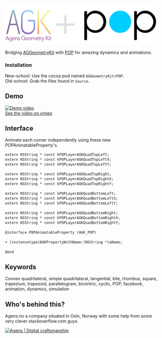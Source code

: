 ![AGGeometryKit](/logo.png?raw=true "AGGeometryKit") 

Bridging [AGGeometryKit](https://github.com/hfossli/AGGeometryKit) with [POP](https://github.com/facebook/pop) for amazing dynamics and animations.


### Installation

New-school: Use the cocoa pod named `AGGeometryKit+POP`.  
Old-school: Grab the files found in `Source`.




## Demo

[![Demo video](https://i.vimeocdn.com/video/475306176_800.jpg)](https://vimeo.com/95383807)   
[See the video on vimeo ](https://vimeo.com/95383807)

## Interface

Animate each corner independently using these new POPAnimatableProperty's.

    extern NSString * const kPOPLayerAGKQuadTopLeft;
    extern NSString * const kPOPLayerAGKQuadTopLeftX;
    extern NSString * const kPOPLayerAGKQuadTopLeftY;

    extern NSString * const kPOPLayerAGKQuadTopRight;
    extern NSString * const kPOPLayerAGKQuadTopRightX;
    extern NSString * const kPOPLayerAGKQuadTopRightY;

    extern NSString * const kPOPLayerAGKQuadBottomLeft;
    extern NSString * const kPOPLayerAGKQuadBottomLeftX;
    extern NSString * const kPOPLayerAGKQuadBottomLeftY;

    extern NSString * const kPOPLayerAGKQuadBottomRight;
    extern NSString * const kPOPLayerAGKQuadBottomRightX;
    extern NSString * const kPOPLayerAGKQuadBottomRightY;

    @interface POPAnimatableProperty (AGK_POP)

    + (instancetype)AGKPropertyWithName:(NSString *)aName;

    @end




## Keywords

Convex quadrilateral, simple quadrilateral, tangential, kite, rhombus, square, trapezium, trapezoid, parallelogram, bicentric, cyclic, POP, facebook, animation, dynamics, simulation




## Who's behind this?

Agens.no a company situated in Oslo, Norway with some help from some very clever stackoverflow.com guys.


[![Agens | Digital craftsmanship](http://static.agens.no/images/agens_logo_w_slogan_avenir_small.png)](http://agens.no/)
